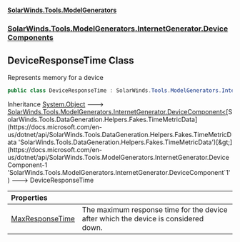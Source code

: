 #### [SolarWinds.Tools.ModelGenerators](index.md 'index')
### [SolarWinds.Tools.ModelGenerators.InternetGenerator.DeviceComponents](index.md#SolarWinds.Tools.ModelGenerators.InternetGenerator.DeviceComponents 'SolarWinds.Tools.ModelGenerators.InternetGenerator.DeviceComponents')

## DeviceResponseTime Class

Represents memory for a device

```csharp
public class DeviceResponseTime : SolarWinds.Tools.ModelGenerators.InternetGenerator.DeviceComponent<SolarWinds.Tools.DataGeneration.Helpers.Fakes.TimeMetricData>
```

Inheritance [System.Object](https://docs.microsoft.com/en-us/dotnet/api/System.Object 'System.Object') &#129106; [SolarWinds.Tools.ModelGenerators.InternetGenerator.DeviceComponent&lt;](https://docs.microsoft.com/en-us/dotnet/api/SolarWinds.Tools.ModelGenerators.InternetGenerator.DeviceComponent-1 'SolarWinds.Tools.ModelGenerators.InternetGenerator.DeviceComponent`1')[SolarWinds.Tools.DataGeneration.Helpers.Fakes.TimeMetricData](https://docs.microsoft.com/en-us/dotnet/api/SolarWinds.Tools.DataGeneration.Helpers.Fakes.TimeMetricData 'SolarWinds.Tools.DataGeneration.Helpers.Fakes.TimeMetricData')[&gt;](https://docs.microsoft.com/en-us/dotnet/api/SolarWinds.Tools.ModelGenerators.InternetGenerator.DeviceComponent-1 'SolarWinds.Tools.ModelGenerators.InternetGenerator.DeviceComponent`1') &#129106; DeviceResponseTime

| Properties | |
| :--- | :--- |
| [MaxResponseTime](DeviceResponseTime.MaxResponseTime.md 'SolarWinds.Tools.ModelGenerators.InternetGenerator.DeviceComponents.DeviceResponseTime.MaxResponseTime') | The maximum response time for the device after which the device is considered<br/>down. |
